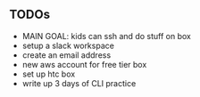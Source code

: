 ## TODOs

- MAIN GOAL: kids can ssh and do stuff on box
- setup a slack workspace
- create an email address
- new aws account for free tier box
- set up htc box
- write up 3 days of CLI practice
